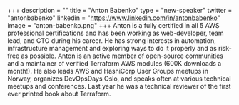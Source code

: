 +++
description = ""
title = "Anton Babenko"
type = "new-speaker"
twitter = "antonbabenko"
linkedin = "https://www.linkedin.com/in/antonbabenko"
image = "anton-babenko.png"
+++
Anton is a fully certified in all 5 AWS professional certifications and has been working as web-developer, team lead, and CTO during his career. He has strong interests in automation, infrastructure management and exploring ways to do it properly and as risk-free as possible. Anton is an active member of open-source communities and a maintainer of verified Terraform AWS modules (600K downloads a month!). He also leads AWS and HashiCorp User Groups meetups in Norway, organizes DevOpsDays Oslo, and speaks often at various technical meetups and conferences. Last year he was a technical reviewer of the first ever printed book about Terraform.